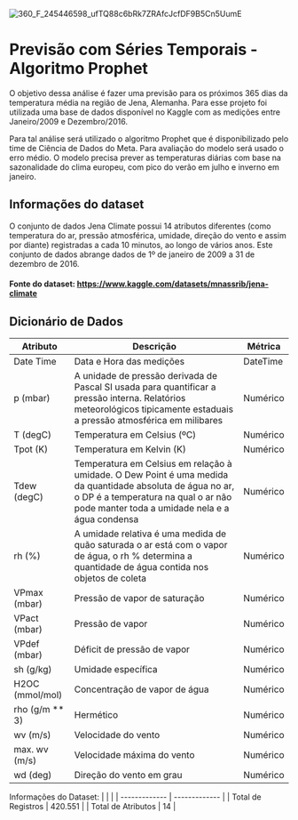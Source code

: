 ![360_F_245446598_ufTQ88c6bRk7ZRAfcJcfDF9B5Cn5UumE](https://user-images.githubusercontent.com/91103250/222302112-cd9f9cf3-5cba-47ae-9726-51e180ff797e.jpg)



# Previsão com Séries Temporais - Algoritmo Prophet
O objetivo dessa análise é fazer uma previsão para os próximos 365 dias da temperatura média na região de Jena, Alemanha. Para esse projeto foi utilizada uma base de dados disponível no Kaggle com as medições entre Janeiro/2009 e Dezembro/2016.

Para tal análise será utilizado o algoritmo Prophet que é disponibilizado pelo time de Ciência de Dados do Meta. Para avaliação do modelo será usado o erro médio.
O modelo precisa prever as temperaturas diárias com base na sazonalidade do clima europeu, com pico do verão em julho e inverno em janeiro.

## Informações do dataset
O conjunto de dados Jena Climate possui 14 atributos diferentes (como temperatura do ar, pressão atmosférica, umidade, direção do vento e assim por diante) registradas a cada 10 minutos, ao longo de vários anos. Este conjunto de dados abrange dados de 1º de janeiro de 2009 a 31 de dezembro de 2016.

#### Fonte do dataset: https://www.kaggle.com/datasets/mnassrib/jena-climate

## Dicionário de Dados
| Atributo | Descrição | Métrica |
| ------------- | ------------- | ------------- |
| Date Time  | Data e Hora das medições  | DateTime  |
| p (mbar)  | A unidade de pressão derivada de Pascal SI usada para quantificar a pressão interna. Relatórios meteorológicos tipicamente estaduais a pressão atmosférica em milibares  | Numérico  |
| T (degC)  | Temperatura em Celsius (ºC)  | Numérico  |
| Tpot (K)  | Temperatura em Kelvin (K)  | Numérico  |
| Tdew (degC)  | Temperatura em Celsius em relação à umidade. O Dew Point é uma medida da quantidade absoluta de água no ar, o DP é a temperatura na qual o ar não pode manter toda a umidade nela e a água condensa  | Numérico  |
| rh (%)  | A umidade relativa é uma medida de quão saturada o ar está com o vapor de água, o rh % determina a quantidade de água contida nos objetos de coleta | Numérico  |
| VPmax (mbar)  | Pressão de vapor de saturação  | Numérico  |
| VPact (mbar)  | Pressão de vapor  | Numérico  |
| VPdef (mbar)  | Déficit de pressão de vapor  | Numérico  |
| sh (g/kg)  | Umidade específica  | Numérico  |
| H2OC (mmol/mol)  | Concentração de vapor de água  | Numérico  |
| rho (g/m ** 3)  | Hermético  | Numérico  |
| wv (m/s)  | Velocidade do vento  | Numérico  |
| max. wv (m/s)  | Velocidade máxima do vento  | Numérico  |
| wd (deg)  | Direção do vento em grau  | Numérico  |


Informações do Dataset:
|  | |
| ------------- | ------------- |
| Total de Registros  | 420.551  |
| Total de Atributos  | 14  |
